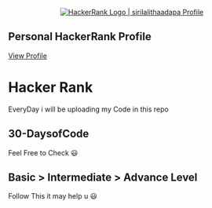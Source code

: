 <p align="center">
    <a href="https://www.hackerrank.com/sirilalithaadapa">
        <img alt="HackerRank Logo | sirilalithaadapa Profile" src="https://hrcdn.net/fcore/assets/brand/typemark_60x200-7435b42d20.svg" >
    </a>
</p>


## Personal HackerRank Profile

[View Profile](https://www.hackerrank.com/sirilalithaadapa)

# Hacker Rank 
EveryDay i will be uploading my Code in this repo 

## 30-DaysofCode 

Feel Free to Check 😃

## Basic > Intermediate > Advance Level 

Follow This it may help u 😃
